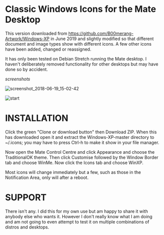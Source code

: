 # Classic Windows Icons for the Mate Desktop
  

This version downloaded from https://github.com/B00merang-Artwork/Windows-XP in June 2019 and slightly modified so that different document and image types show with different icons.  A few other icons have been added, changed or reassigned. 

It has only been tested on Debian Stretch running the Mate desktop.  I haven't deliberately removed functionality for other desktops but may have done so by accident.

*screenshots*

![screenshot_2018-06-19_15-02-42](https://github.com/ThePillenwerfer/Windows-XP/blob/master/Misc/Screenshot%20at%202019-06-16%2015-13-04.png)

![start](https://github.com/ThePillenwerfer/Windows-XP/blob/master/Misc/start.png)



# INSTALLATION

Click the green "Clone or download button" then Download ZIP.  When this has downloaded open it and extract the Windows-XP-master directory to ~/.icons; you may have to press Ctrl-h to make it show in your file manager.

Now open the Mate Control Centre and click Appearance and choose the TraditionalOK theme.  Then click Customise followed by the Window Border tab and choose WinMe.  Now click the Icons tab and choose WinXP.

Most icons will change immediately but a few, such as those in the Notification Area, only will after a reboot.


# SUPPORT

There isn't any.  I did this for my own use but am happy to share it with anybody else who wants it.  However I don't really know what I am doing and am not going to even attempt to test it on multiple combinations of distros and desktops.

